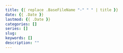 ```yaml
---
title: {{ replace .BaseFileName "-" " " | title }}
date: {{ .Date }}
lastmod: {{ .Date }}
categories: []
series: []
slug: 
keywords: []
description: ""
---
```


